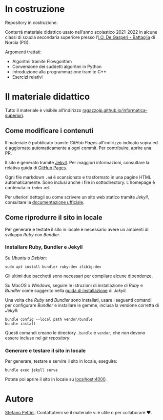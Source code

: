 # In costruzione

Repository in costruzione.

Conterrà materiale didattico usato nell'anno scolastico 2021-2022
in alcune classi di scuola secondaria superiore presso
l'[I.O. De Gasperi - Battaglia](https://www.comprensivonorcia.edu.it) di Norcia (PG).

Argomenti trattati:

- Algoritmi tramite Flowgorithm
- Conversione dei suddetti algoritmi in Python
- Introduzione alla programmazione tramite C++
- Esercizi relativi

# Il materiale didattico

Tutto il materiale è visibile all'indirizzo [ragazzojp.github.io/informatica-superiori](https://ragazzojp.github.io/informatica-superiori).

## Come modificare i contenuti

Il materiale è pubblicato tramite _GitHub Pages_ all'indirizzo indicato sopra
ed è aggiornato automaticamente a ogni commit. Per contribuire, aprire una PR.

Il sito è generato tramite [Jekyll](https://jekyllrb.com).
Per maggiori informazioni, consultare la relativa guida di
[GitHub Pages](https://docs.github.com/en/pages/setting-up-a-github-pages-site-with-jekyll).

Ogni file markdown `.md` è scansionato e trasformato in una pagine HTML automaticamente.
Sono inclusi anche i file in sottodirectory. L'homepage è contenuta in `index.md`.

Per ulteriori dettagli su come scrivere un sito web statico tramite _Jekyll_,
consultare la [documentazione ufficiale](https://jekyllrb.com/docs).

## Come riprodurre il sito in locale

Per generare e testate il sito in locale è necessario avere un ambienti di sviluppo _Ruby_ con _Bundler_.

### Installare Ruby, Bundler e Jekyll

Su _Ubuntu_ o _Debian_:

```
sudo apt install bundler ruby-dev zlib1g-dev
```

Gli ultimi due pacchetti sono necessari per compilare alcune dipendenze.

Su _MacOS_ o _Windows_, seguire le istruzioni di installazione di _Ruby_ e _Bundler_
come suggerito nella [guida di installazione](https://jekyllrb.com/docs/installation) di _Jekyll_.

Una volta che _Ruby_ and _Bundler_ sono installati, usare i seguenti comandi per
configurare _Bundler_ e installare le gemme, inclusa la versione corretta di _Jekyll_:

```
bundle config --local path vendor/bundle
bundle install
```

Questi comandi creano le directory `.bundle` e `vendor`,
che *non* devono essere incluse nel _git repository_.

### Generare e testare il sito in locale

Per generare, testare e servire il sito in locale, eseguire:

```
bundle exec jekyll serve
```

Potete poi aprire il sito in locale su [localhost:4000](http://localhost:4000).

# Autore

[Stefano Pettini](https://www.linkedin.com/in/pettini). Contattatemi se il materiale
vi è utile o per collaborare ❤.
